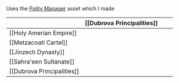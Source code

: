Uses the [Polity Manager](https://assetstore.unity.com/packages/tools/visual-scripting/polity-manager-manage-factions-families-290633) asset which I made


|                            | [[Dubrova Principalities]] |     |     |
| -------------------------- | -------------------------- | --- | --- |
| [[Holy Amerian Empire]]    |                            |     |     |
| [[Metzacoatl Cartel]]      |                            |     |     |
| [[Jinzech Dynasty]]        |                            |     |     |
| [[Sahra'een Sultanate]]    |                            |     |     |
| [[Dubrova Principalities]] |                            |     |     |
